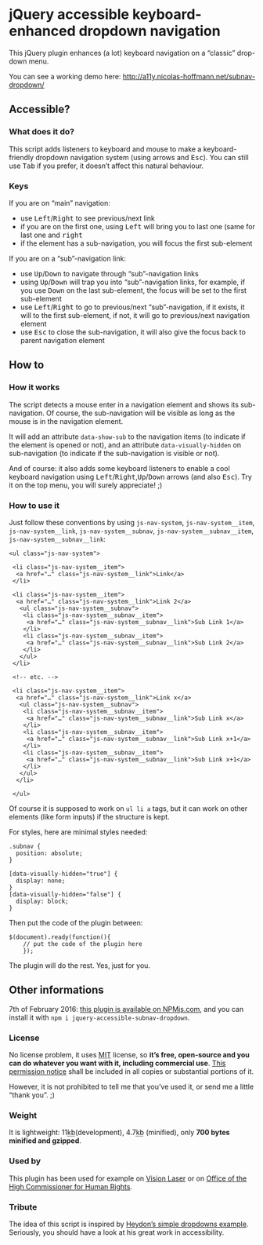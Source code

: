 # jQuery accessible keyboard-enhanced dropdown navigation
This jQuery plugin enhances (a lot) keyboard navigation on a “classic” drop-down menu.

You can see a working demo here: http://a11y.nicolas-hoffmann.net/subnav-dropdown/

<h2 id="accessible">Accessible?</h2>
 
 <h3 class="mt0" id="what-does-it-do">What does it do?</h3>
 
 <p>This script adds listeners to keyboard and mouse to make a keyboard-friendly dropdown navigation system (using arrows and <kbd>Esc</kbd>). You can still use <kbd>Tab</kbd> if you prefer, it doesn’t affect this natural behaviour.</p>
 
 <h3 class="mt0" id="keys">Keys</h3>
 
 <p>If you are on “main” navigation:</p>
 
 <ul>
 	<li>use <kbd>Left</kbd>/<kbd>Right</kbd> to see previous/next link</li>
	<li>if you are on the first one, using <kbd>Left</kbd> will bring you to last one (same for last one and <kbd>right</kbd></li>
 	<li>if the element has a sub-navigation, you will focus the first sub-element</li>
 </ul>

 <p>If you are on a “sub”-navigation link:</p>

 <ul>
 	<li>use <kbd>Up</kbd>/<kbd>Down</kbd> to navigate through “sub”-navigation links</li>
	<li>using <kbd>Up</kbd>/<kbd>Down</kbd> will trap you into “sub”-navigation links, for example, if you use <kbd>Down</kbd> on the last sub-element, the focus will be set to the first sub-element</li>
	<li>use <kbd>Left</kbd>/<kbd>Right</kbd> to go to previous/next “sub”-navigation, if it exists, it will to the first sub-element, if not, it will go to previous/next navigation element</li>
 	<li>use <kbd>Esc</kbd> to close the sub-navigation, it will also give the focus back to parent navigation element</li>
 </ul>


 <h2 id="how-to">How to</h2>
 
 <h3 class="mt0" id="how-it-works">How it works</h3> 
 
 <p>The script detects a mouse enter in a navigation element and shows its sub-navigation. Of course, the sub-navigation will be visible as long as the mouse is in the navigation element.</p>
 
 <p>It will add an attribute <code>data-show-sub</code> to the navigation items (to indicate if the element is opened or not), and an attribute <code>data-visually-hidden</code> on sub-navigation (to indicate if the sub-navigation is visible or not).</p>
 
 <p>And of course: it also adds some keyboard listeners to enable a cool keyboard navigation using <kbd>Left</kbd>/<kbd>Right</kbd>,<kbd>Up</kbd>/<kbd>Down</kbd> arrows (and also <kbd>Esc</kbd>). Try it on the top menu, you will surely appreciate! ;)</p>
 
 <h3 class="mt0" id="how-to-use-it">How to use it</h3> 
 
 <p>Just follow these conventions by using <code>js-nav-system</code>, <code>js-nav-system__item</code>, <code>js-nav-system__link</code>, <code>js-nav-system__subnav</code>, <code>js-nav-system__subnav__item</code>, <code>js-nav-system__subnav__link</code>:</p>
 
   <pre><code class="language-markup">&lt;ul class="js-nav-system"&gt;

 &lt;li class="js-nav-system__item"&gt;
  &lt;a href="…" class="js-nav-system__link"&gt;Link&lt;/a&gt;
 &lt;/li&gt;

 &lt;li class="js-nav-system__item"&gt;
  &lt;a href="…" class="js-nav-system__link"&gt;Link 2&lt;/a&gt;
   &lt;ul class="js-nav-system__subnav"&gt;
    &lt;li class="js-nav-system__subnav__item"&gt;
     &lt;a href="…" class="js-nav-system__subnav__link"&gt;Sub Link 1&lt;/a&gt;
    &lt;/li&gt;
    &lt;li class="js-nav-system__subnav__item"&gt;
     &lt;a href="…" class="js-nav-system__subnav__link"&gt;Sub Link 2&lt;/a&gt;
    &lt;/li&gt;
   &lt;/ul&gt;
 &lt;/li&gt;

 &lt;!-- etc. --&gt;

 &lt;li class="js-nav-system__item"&gt;
  &lt;a href="…" class="js-nav-system__link"&gt;Link x&lt;/a&gt;
   &lt;ul class="js-nav-system__subnav"&gt;
    &lt;li class="js-nav-system__subnav__item"&gt;
     &lt;a href="…" class="js-nav-system__subnav__link"&gt;Sub Link x&lt;/a&gt;
    &lt;/li&gt;
    &lt;li class="js-nav-system__subnav__item"&gt;
     &lt;a href="…" class="js-nav-system__subnav__link"&gt;Sub Link x+1&lt;/a&gt;
    &lt;/li&gt;
    &lt;li class="js-nav-system__subnav__item"&gt;
     &lt;a href="…" class="js-nav-system__subnav__link"&gt;Sub Link x+1&lt;/a&gt;
    &lt;/li&gt;
   &lt;/ul&gt;
  &lt;/li&gt;	 

 &lt;/ul&gt;
</code></pre>
 
 <p>Of course it is supposed to work on <code>ul li a</code> tags, but it can work on other elements (like form inputs) if the structure is kept.</p>
 
 <p>For styles, here are minimal styles needed:</p>
 
<pre><code class="language-css">.subnav {
  position: absolute;
}

[data-visually-hidden="true"] {
  display: none;
}
[data-visually-hidden="false"] {
  display: block;
}
</code></pre>

  <p>Then put the code of the plugin between: </p>
          <pre><code class="language-javascript">$(document).ready(function(){
    // put the code of the plugin here
    });</code></pre>
	
  <p>The plugin will do the rest. Yes, just for you.</p>
 
 <h2 id="other-informations">Other informations</h2>

 <p class="mb1">7th of February 2016: <a href="https://www.npmjs.com/package/jquery-accessible-subnav-dropdown">this plugin is available on NPMjs.com</a>, and you can install it with <code>npm i jquery-accessible-subnav-dropdown</code>.</p>

 <h3 class="mt0" id="license">License</h3>  
 
 <p>No license problem, it uses <abbr title="Massachusetts Institute of Technology">MIT</abbr> license, so <strong>it’s free, open-source and you can do whatever you want with it, including commercial use</strong>. <a href="https://github.com/nico3333fr/jquery-accessible-subnav-dropdown/blob/master/LICENSE">This permission notice</a> shall be included in all copies or substantial portions of it. </p>
 <p>However, it is not prohibited to tell me that you’ve used it, or send me a little “thank you”. ;) </p>
 
 <h3 class="mt0" id="weight">Weight</h3>  
 
 <p>It is lightweight: 11<abbr title="kilobytes">kb</abbr>(development), 4.7<abbr title="kilobytes">kb</abbr> (minified), only <strong>700&nbsp;bytes minified and gzipped</strong>.</p>
 
 <h3 class="mt0" id="used-by">Used by</h3>  
 
 <p>This plugin has been used for example on <a href="http://www.visionlaser.ch/">Vision Laser</a> or on <a href="http://ohchr.org/">Office of the High Commissioner for Human Rights</a>.</p> 

 <h3 class="mt0" id="tribute">Tribute</h3>  
 
 <p>The idea of this script is inspired by <a href="http://heydonworks.com/practical_aria_examples/#submenus">Heydon’s simple dropdowns example</a>. Seriously, you should have a look at his great work in accessibility.</p> 
 
